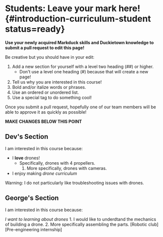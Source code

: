 # Students: Leave your mark here! {#introduction-curriculum-student status=ready}

**Use your newly acquired Markduck skills and Duckietown knowledge to submit a pull request to edit this page!**

Be creative but you should have in your edit:

1. Add a new section for yourself with a level two heading (##) or higher.
    - Don't use a level one heading (#) because that will create a new page!
2. Tell us why you are interested in this course!
3. Bold and/or italize words or phrases.
4. Use an ordered or unordered list.
5. Use a special tag to do something cool!

Once you submit a pull request, hopefully one of our team members will be able to approve it as quickly as possible!

**__MAKE CHANGES BELOW THIS POINT__**

<!-- this is a comment; it will not appear in the outputted online book -->

## Dev's Section

I am interested in this course because:

- I **love** drones!
    - Specifically, drones with 4 propellers.
        1. More specifically, drones with cameras.
- I enjoy making _drone curriculum_

Warning: I do not particularly like troubleshooting issues with drones.

## George's Section

I am interested in this course because:

_I want to learning about drones_
    1. I would like to underdtand the mechanics of building a drone.
    2. More specifically assembling the parts.
 [Robotic club] [Pre-engineering internship]
